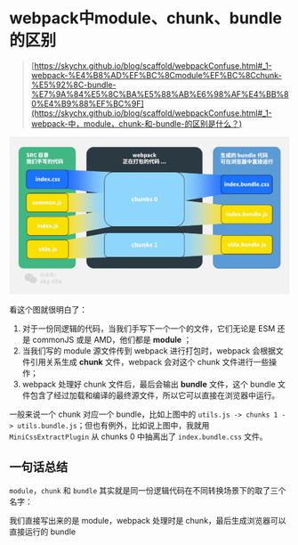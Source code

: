 # webpack中module、chunk、bundle的区别

> [https://skychx.github.io/blog/scaffold/webpackConfuse.html#_1-webpack-%E4%B8%AD%EF%BC%8Cmodule%EF%BC%8Cchunk-%E5%92%8C-bundle-%E7%9A%84%E5%8C%BA%E5%88%AB%E6%98%AF%E4%BB%80%E4%B9%88%EF%BC%9F](https://skychx.github.io/blog/scaffold/webpackConfuse.html#_1-webpack-中，module，chunk-和-bundle-的区别是什么？)



<img src="../../.vuepress/assets/img/webpack中module、chunk、bundle的区别.jpg"/>



看这个图就很明白了：

1. 对于一份同逻辑的代码，当我们手写下一个一个的文件，它们无论是 ESM 还是 commonJS 或是 AMD，他们都是 **module** ；
2. 当我们写的 module 源文件传到 webpack 进行打包时，webpack 会根据文件引用关系生成 **chunk** 文件，webpack 会对这个 chunk 文件进行一些操作；
3. webpack 处理好 chunk 文件后，最后会输出 **bundle** 文件，这个 bundle 文件包含了经过加载和编译的最终源文件，所以它可以直接在浏览器中运行。

一般来说一个 chunk 对应一个 bundle，比如上图中的 `utils.js -> chunks 1 -> utils.bundle.js`；但也有例外，比如说上图中，我就用 `MiniCssExtractPlugin` 从 chunks 0 中抽离出了 `index.bundle.css` 文件。

## 一句话总结

`module`，`chunk` 和 `bundle` 其实就是同一份逻辑代码在不同转换场景下的取了三个名字：

我们直接写出来的是 module，webpack 处理时是 chunk，最后生成浏览器可以直接运行的 bundle